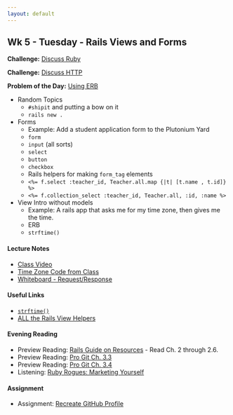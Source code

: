 ```yaml
---
layout: default
---
```


## Wk 5 - Tuesday - Rails Views and Forms

**Challenge:** [Discuss Ruby](https://github.com/masonfmatthews/rails_assignments/blob/master/challenges/discuss_ruby.md)

**Challenge:** [Discuss HTTP](https://github.com/masonfmatthews/rails_assignments/blob/master/challenges/discuss_http.md)

**Problem of the Day:** [Using ERB](https://github.com/masonfmatthews/rails_assignments/blob/master/exercises/my_first_erb)

* Random Topics
  * `#shipit` and putting a bow on it
  * `rails new .`
* Forms
  * Example: Add a student application form to the Plutonium Yard
  * `form`
  * `input` (all sorts)
  * `select`
  * `button`
  * `checkbox`
  * Rails helpers for making `form_tag` elements
  * `<%= f.select :teacher_id, Teacher.all.map {|t| [t.name , t.id]} %>`
  * `<%= f.collection_select :teacher_id, Teacher.all, :id, :name %>`
* View Intro without models
  * Example: A rails app that asks me for my time zone, then gives me the time.
  * ERB
  * `strftime()`

#### Lecture Notes

* [Class Video]()
* [Time Zone Code from Class](https://github.com/tiyd-rails-2016-01/time_zone)
* [Whiteboard - Request/Response](http://tiyd-rails.s3.amazonaws.com/pictures/uploaded_files/000/000/040/original/call_response.jpg?1443554806)

#### Useful Links

* [`strftime()`](http://strftime.net/)
* [ALL the Rails View Helpers](http://api.rubyonrails.org/classes/ActionView/Helpers.html)

#### Evening Reading

* Preview Reading: [Rails Guide on Resources](http://guides.rubyonrails.org/routing.html#resource-routing-the-rails-default) - Read Ch. 2 through 2.6.
* Preview Reading: [Pro Git Ch. 3.3](http://git-scm.com/book/en/v2/Git-Branching-Branch-Management)
* Preview Reading: [Pro Git Ch. 3.4](http://git-scm.com/book/en/v2/Git-Branching-Branching-Workflows)
* Listening: [Ruby Rogues: Marketing Yourself](http://devchat.tv/ruby-rogues/187-marketing-yourself-as-a-software-developer-with-john-sonmez)

#### Assignment

* Assignment: [Recreate GitHub Profile](https://github.com/tiyd-rails-2016-01/github_profile)
<!-- * Feedback: [Recreate GitHub Profile Feedback](feedback) -->
